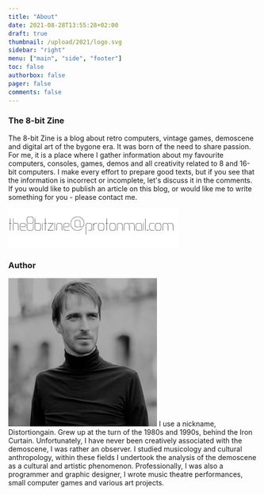 ```yaml
---
title: "About"
date: 2021-08-28T13:55:28+02:00
draft: true
thumbnail: /upload/2021/logo.svg
sidebar: "right"
menu: ["main", "side", "footer"]
toc: false
authorbox: false
pager: false
comments: false
---
```



### The 8-bit Zine  
  
The 8-bit Zine is a blog about retro computers, vintage games, demoscene and digital art of the bygone era. It was born of the need to share passion. For me, it is a place where I gather information about my favourite computers, consoles, games, demos and all creativity related to 8 and 16-bit computers. I make every effort to prepare good texts, but if you see that the information is incorrect or incomplete, let's discuss it in the comments. If you would like to publish an article on this blog, or would like me to write something for you - please contact me.
  
<img src="/upload/2021/8bitzine_mail.png" alt="The 8-bit Zine e-mail adress" class="post_img_center">
  

### Author
  
<img src="/upload/2021/author_sq_300.jpg" alt="Author picture" class="post_img_right"> I use a nickname, Distortiongain. Grew up at the turn of the 1980s and 1990s, behind the Iron Curtain. Unfortunately, I have never been creatively associated with the demoscene, I was rather an observer. I studied musicology and cultural anthropology, within these fields I undertook the analysis of the demoscene as a cultural and artistic phenomenon. Professionally, I was also a programmer and graphic designer, I wrote music theatre performances, small computer games and various art projects.

